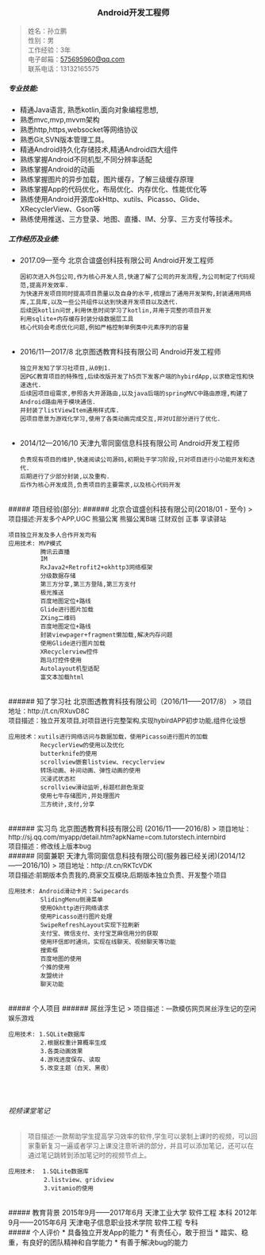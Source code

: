 <h3 style="text-align: center">Android开发工程师</h2>

> <font  size = "2">姓名：孙立鹏<br>
性别：男<br>
工作经验：3年<br>
电子邮箱：575695960@qq.com<br>
联系电话：13132165575<br></font>

##### 专业技能:
* 精通Java语言, 熟悉kotlin,面向对象编程思想,
* 熟悉mvc,mvp,mvvm架构
* 熟悉http,https,websocket等网络协议
* 熟悉Git,SVN版本管理工具。
* 精通Android持久化存储技术,精通Android四大组件
* 熟练掌握Android不同机型,不同分辨率适配
* 熟练掌握Android的动画
* 熟练掌握图片的异步加载，图片缓存，了解三级缓存原理
* 熟练掌握App的代码优化，布局优化、内存优化、性能优化等
* 熟练使用Android开源库okHttp、xutils、Picasso、Glide、XRecyclerView、Gson等
* 熟练使用推送、三方登录、地图、直播、IM、分享、三方支付等技术。<br>

##### 工作经历及业绩:
* 2017.09—至今      北京合谊盛创科技有限公司	  Android开发工程师
  ```
  因初次进入外包公司,作为核心开发人员,快速了解了公司的开发流程,为公司制定了代码规范,提高开发效率.
  为快速开发项目同时提高项目质量以及自身的水平,梳理出了通用开发架构,封装通用网络库,工具库,以及一些公共组件以达到快速开发项目以及迭代.
  后续因kotlin问世,利用休息时间学习了kotlin,并用于完整的项目开发
  利用sqlite+内存缓存封装分级数据层工具
  核心代码会考虑优化问题,例如严格控制单例类中元素序列的容量
  ```
  <br>
* 2016/11—2017/8   北京图透教育科技有限公司    Android开发工程师
  ```
  独立开发知了学习社项目,从0到1.
  因PGC教育项目的特殊性,后续改版开发了h5页下发客户端的hybirdApp,以求稳定性和快速迭代.
  后续因项目组需求,参照各大开源路由,以及java后端的springMVC中路由原理,构建了Android路由用于模块通信.
  并封装了listViewItem通用样式库.
  因项目愿景为游戏化学习,使用了各类动画完成交互,并对UI部分进行了优化.
  ```
  <br>
* 2014/12—2016/10  天津九零同窗信息科技有限公司 Android开发工程师
  ```
  负责现有项目的维护,快速阅读公司源码,初期处于学习阶段,只对项目进行小功能开发和迭代.
  后期进行了少部分封装,以及重构.
  后作为核心开发成员,负责项目的主要需求,以及核心代码开发
  ```
<br>
##### 项目经验(部分):
###### 北京合谊盛创科技有限公司(2018/01 - 至今)
> <font  size = "2">项目描述:开发多个APP,UGC 熊猫公寓 熊猫公寓B端 江财双创 正事 享读驿站</font>

```
项目独立开发及多人合作开发均有
应用技术: MVP模式
         腾讯云直播
         IM
         RxJava2+Retrofit2+okhttp3网络框架
         分级数据存储
         第三方分享,第三方登陆,第三方支付
         极光推送
         百度地图定位+路线
         Glide进行图片加载
         ZXing二维码
         百度地图定位+路线
         封装viewpager+fragment懒加载,解决内存问题
         使用Glide进行图片加载
         XRecyclerview控件
         跑马灯控件使用
         Autolayout机型适配
         富文本加载html
```
<br>
###### 知了学习社 北京图透教育科技有限公司（2016/11——2017/8）
> <font  size = "2">项目地址：http://t.cn/RXuvD8C<br> 项目描述：独立开发项目,对项目进行完整架构,实现hybirdAPP初步功能,组件化设想</font>

```
应用技术：xutils进行网络访问与数据加载，使用Picasso进行图片的加载
         RecyclerView的使用以及优化
         butterknife的使用
         scrollview嵌套listview、recyclerview
         转场动画、补间动画、弹性动画的使用
         沉浸式状态栏
         scrollview滑动监听,标题栏颜色渐变
         使用七牛存储图片,并处理图片
         三方统计,支付,分享
```
<br>
###### 实习鸟 北京图透教育科技有限公司 (2016/11——2016/8)
> <font  size = "2">项目地址：
    http://sj.qq.com/myapp/detail.htm?apkName=com.tutorstech.internbird<br>
   项目描述：修改线上版本bug</font>
<br>
###### 同窗兼职 天津九零同窗信息科技有限公司(服务器已经关闭)(2014/12——2016/10)
> <font  size = "2">项目地址：http://t.cn/RKTcVDK<br>
项目描述:前期版本负责我的,商家交互模块,后期版本独立负责、开发整个项目</font>

```
应用技术: Android滑动卡片：Swipecards
         SlidingMenu侧滑菜单
         使用Okhttp进行网络请求
         使用Picasso进行图片处理
         SwipeRefreshLayout实现下拉刷新
         支付宝、微信支付、支付宝芝麻信用分的获取
         使用环信即时通讯，实现在线聊天、视频聊天等功能
         搜索框
         百度地图的使用
         个推的使用
         友盟统计
         聊天功能
```
<br>
##### 个人项目
###### 屌丝浮生记
> <font  size = "2">项目描述：一款模仿网页屌丝浮生记的空闲娱乐游戏</font>

```
应用技术: 1.SQLite数据库
         2.根据权重计算概率生成
         3.各类动画效果
         4.游戏进度保存、读取
         5.改变主题（白天、黑夜）
```
<br><br>
###### 视频课堂笔记
> <font  size = "2">项目描述:一款帮助学生提高学习效率的软件,学生可以录制上课时的视频，可以回家重新复习一遍或者学习上课没注意听讲的部分，并且可以添加笔记，还可以在通过笔记跳转到添加笔记时的视频节点上。</font>

```
应用技术:  1.SQLite数据库
          2.listview、gridview
          3.vitamio的使用
```
<br>
##### 教育背景
2015年9月——2017年6月  天津工业大学   软件工程  本科
2012年9月——2015年6月  天津电子信息职业技术学院   软件工程   专科
<br>
##### 个人评价
* 具备独立开发App的能力
* 有责任心，敢于担当
* 踏实、稳重，有良好的团队精神和自学能力
* 有善于解决bug的能力
